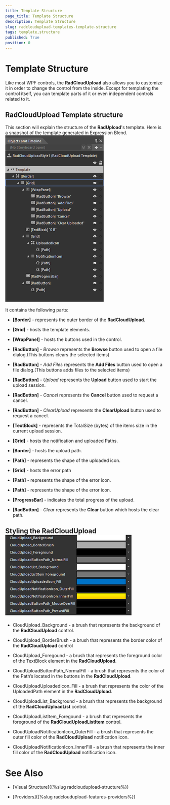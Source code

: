 ```yaml
---
title: Template Structure
page_title: Template Structure
description: Template Structure
slug: radcloudupload-templates-template-structure
tags: template,structure
published: True
position: 0
---
```


# Template Structure



Like most WPF controls, the __RadCloudUpload__ also allows you to customize it in order to change the control from the inside. Except for templating the control itself, you can template parts of it or even independent controls related to it.
      

## RadCloudUpload Template structure

This section will explain the structure of the __RadUpload__'s template. Here is a snapshot of the template generated in Expression Blend.
        ![cloudupload template structure](images/cloudupload_template_structure.png)

It contains the following parts:

* __[Border]__ - represents the outer border of the __RadCloudUpload__.
            

* __[Grid]__ - hosts the template elements.
                

* __[WrapPanel]__ - hosts the buttons used in the control.
                    

* __[RadButton]__ - *Browse* represents the __Browse__ button used to open a file dialog.(This buttons clears the selected items)
                        

* __[RadButton]__ - *Add Files* represents the __Add Files__ button used to open a file dialog.(This buttons adds files to the selected items)
                        

* __[RadButton]__ - *Upload* represents the __Upload__ button used to start the upload session.
                        

* __[RadButton]__ - *Cancel* represents the __Cancel__ button used to request a cancel.
                        

* __[RadButton]__ - *ClearUpload* represents the __ClearUpload__ button used to request a cancel.
                        

* __[TextBlock]__ - represents the TotalSize (bytes) of the items size in the current upload session.
                    

* __[Grid]__ - hosts the notification and uploaded Paths.
                    

* __[Border]__ - hosts the upload path.
                        

* __[Path]__ - represents the shape of the uploaded icon.
                            

* __[Grid]__ - hosts the error path
                        

* __[Path]__ - represents the shape of the error icon.
                            

* __[Path]__ - represents the shape of the error icon.
                            

* __[ProgressBar]__ - indicates the total progress of the upload.
                    

* __[RadButton]__ - *Clear* represents the __Clear__ button which hosts the clear path.
                  

## Styling the RadCloudUpload![cloudupload styling](images/cloudupload_styling.png)

* CloudUpload_Background - a brush that represents the background of the __RadCloudUpload__ control.

* CloudUpload_BorderBrush - a brush that represents the border color of the __RadCloudUpload__ control

* CloudUpload_Foregound - a brush that represents the foreground color of the TextBlock element in the __RadCloudUpload__.
          

* CloudUploadButtonPath_NormalFill - a brush that represents the color of the Path’s located in the buttons in the __RadCloudUpload__.
          

* CloudUploadUploadedIcon_Fill  - a brush that represents the color of the UploadedPath element in the __RadCloudUpload__.
          

* CloudUploadList_Background - a brush that represents the background of the __RadCloudUploadList__ control.

* CloudUploadListItem_Foregound - a brush that represents the foreground of the __RadCloudUploadListItem__ control.

* CloudUploadNotificationIcon_OuterFill - a brush that represents the outer fill color of the __RadCloudUpload__ notification icon. 

* CloudUploadNotificationIcon_InnerFill - a brush that represents the inner fill color of the __RadCloudUpload__ notification icon.

# See Also

 * [Visual Structure]({%slug radcloudupload-structure%})

 * [Providers]({%slug radcloudupload-features-providers%})
